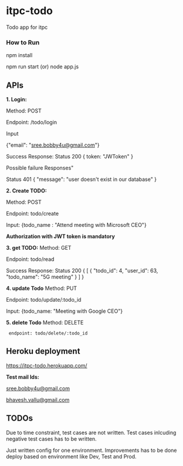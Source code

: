 # itpc-todo
Todo app for itpc

### How to Run

npm install

npm run start (or) node app.js

## APIs

**1. Login:**

Method: POST

 Endpoint: /todo/login

 Input

{"email": "sree.bobby4u@gmail.com"}

Success Response:
Status 200 {
token: "JWToken" }

Possible failure Responses"

Status 401
{
    "message": "user doesn't exist in our database"
}

**2. Create TODO:**

Method: POST

Endpoint: todo/create

Input:
  {todo_name : "Attend meeting with Microsoft CEO"}
  
**Authorization with JWT token is mandatory**

**3. get TODO:**
Method: GET

Endpoint: todo/read

Success Response:
Status 200 {
  [
    {
        "todo_id": 4,
        "user_id": 63,
        "todo_name": "5G meeting"
    }
]
}

**4. update Todo**
   Method: PUT
   
   Endpoint: todo/update/:todo_id
   
   Input:  {todo_name: "Meeting with Google CEO"}


**5. delete Todo**
     Method: DELETE
     
     endpoint: todo/delete/:todo_id
     
     
## Heroku deployment

https://itpc-todo.herokuapp.com/

**Test mail Ids:**

sree.bobby4u@gmail.com

bhavesh.vallu@gmail.com

## TODOs
Due to time constraint, test cases are not written. Test cases inlcuding negative test cases has to be written.

Just written config for one environment. Improvements has to be done deploy based on environment like Dev, Test and Prod.
